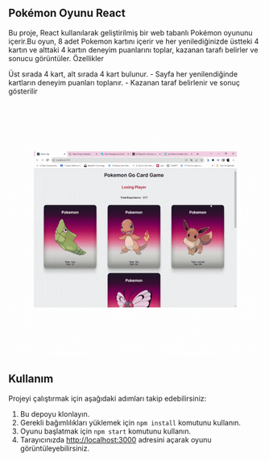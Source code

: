 ## Pokémon Oyunu React

Bu proje, React kullanılarak geliştirilmiş bir web tabanlı Pokémon oyununu içerir.Bu oyun, 8 adet Pokemon kartını içerir ve her yenilediğinizde üstteki 4 kartın ve alttaki 4 kartın deneyim puanlarını toplar, kazanan tarafı belirler ve sonucu görüntüler. Özellikler

Üst sırada 4 kart, alt sırada 4 kart bulunur. - Sayfa her yenilendiğinde kartların deneyim puanları toplanır. - Kazanan taraf belirlenir ve sonuç gösterilir

![Pokémon Oyun Ekran Görüntüsü](ekranGifi.gif)

## Kullanım

Projeyi çalıştırmak için aşağıdaki adımları takip edebilirsiniz:

1. Bu depoyu klonlayın.
2. Gerekli bağımlılıkları yüklemek için `npm install` komutunu kullanın.
3. Oyunu başlatmak için `npm start` komutunu kullanın.
4. Tarayıcınızda [http://localhost:3000](http://localhost:3000) adresini açarak oyunu görüntüleyebilirsiniz.

